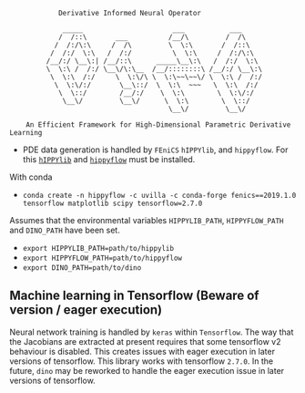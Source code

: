 				Derivative Informed Neural Operator

			     _____                      ___           ___     
			    /  /::\       ___          /__/\         /  /\    
			   /  /:/\:\     /  /\         \  \:\       /  /::\   
			  /  /:/  \:\   /  /:/          \  \:\     /  /:/\:\  
			 /__/:/ \__\:| /__/::\      _____\__\:\   /  /:/  \:\ 
			 \  \:\ /  /:/ \__\/\:\__  /__/::::::::\ /__/:/ \__\:\
			  \  \:\  /:/     \  \:\/\ \  \:\~~\~~\/ \  \:\ /  /:/
			   \  \:\/:/       \__\::/  \  \:\  ~~~   \  \:\  /:/ 
			    \  \::/        /__/:/    \  \:\        \  \:\/:/  
			     \__\/         \__\/      \  \:\        \  \::/   
			                               \__\/         \__\/    

		An Efficient Framework for High-Dimensional Parametric Derivative Learning


* PDE data generation is handled by `FEniCS` `hIPPYlib`, and `hippyflow`. For this [`hIPPYlib`](https://github.com/hippylib/hippylib) and [`hippyflow`](https://github.com/hippylib/hippyflow) must be installed. 

With conda

* `conda create -n hippyflow -c uvilla -c conda-forge fenics==2019.1.0 tensorflow matplotlib scipy tensorflow=2.7.0`

Assumes that the environmental variables `HIPPYLIB_PATH`, `HIPPYFLOW_PATH` and `DINO_PATH` have been set.

* `export HIPPYLIB_PATH=path/to/hippylib`
* `export HIPPYFLOW_PATH=path/to/hippyflow`
* `export DINO_PATH=path/to/dino`


## Machine learning in Tensorflow (Beware of version / eager execution)

Neural network training is handled by `keras` within `Tensorflow`. The way that the Jacobians are extracted at present requires that some tensorflow v2 behaviour is disabled. This creates issues with eager execution in later versions of tensorflow. This library works with tensorflow `2.7.0`. In the future, `dino` may be reworked to handle the eager execution issue in later versions of tensorflow.  